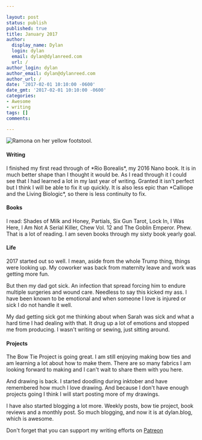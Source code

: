 ```yaml
---

layout: post
status: publish
published: true
title: January 2017
author:
  display_name: Dylan
  login: dylan
  email: dylan@dylanreed.com
  url: /
author_login: dylan
author_email: dylan@dylanreed.com
author_url: /
date: '2017-02-01 10:10:00 -0600'
date_gmt: '2017-02-01 10:10:00 -0600'
categories:
- Awesome
- writing
tags: []
comments:

---
```

![Ramona on her yellow footstool.](https://raw.githubusercontent.com/dylanreed/dylanreed.com/gh-pages/Images/january-two.jpg)

<h4>Writing</h4>
I finished my first read through of *Rio Borealis*, my 2016 Nano book. It is in much better shape than I thought it would be. As I read through it I could see that I had learned a lot in my last year of writing. Granted it isn't perfect but I think I will be able to fix it up quickly. It is also less epic than *Calliope and the Living Biologic*, so there is less continuity to fix. 

<h4>Books</h4>
I read: Shades of Milk and Honey, Partials, Six Gun Tarot, Lock In, I Was Here, I Am Not A Serial Killer, Chew Vol. 12 and The Goblin Emperor. Phew. That is a lot of reading. I am seven books through my sixty book yearly goal. 

<h4>Life</h4>
2017 started out so well. I mean, aside from the whole Trump thing, things were looking up. My coworker was back from maternity leave and work was getting more fun. 

But then my dad got sick. An infection that spread forcing him to endure multiple surgeries and wound care. Needless to say this kicked my ass. I have been known to be emotional and when someone I love is injured or sick I do not handle it well. 

My dad getting sick got me thinking about when Sarah was sick and what a hard time I had dealing with that. It drug up a lot of emotions and stopped me from producing. I wasn't writing or sewing, just sitting around. 

<h4>Projects</h4>
The Bow Tie Project is going great. I am still enjoying making bow ties and am learning a lot about how to make them. There are so many fabrics I am looking forward to making and I can't wait to share them with you here. 

And drawing is back. I started doodling during inktober and have remembered how much I love drawing. And because I don't have enough projects going I think I will start posting more of my drawings. 

I have also started blogging a lot more. Weekly posts, bow tie project, book reviews and a monthly post. So much blogging, and now it is at dylan.blog, which is awesome. 


Don't forget that you can support my writing efforts on [Patreon](https://www.patreon.com/dylanreed)